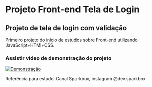 # Projeto Front-end Tela de Login
## Projeto de tela de login com validação

Primeiro projeto do início de estudos sobre Front-end utilizando JavaScript+HTMl+CSS.

### Assistir vídeo de demonstração do projeto
[![Demonstração](http://img.youtube.com/vi/J_DwTWHHv6E/0.jpg)](http://www.youtube.com/watch?v=J_DwTWHHv6E "Demonstração do projeto")




Referência para estudo: Canal Sparkbox, instagram @dev.sparkbox.
